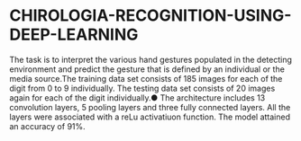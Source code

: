 # CHIROLOGIA-RECOGNITION-USING-DEEP-LEARNING

The task is to interpret the various hand gestures populated in the detecting environment and predict the gesture that is defined by an individual or the media source.The training data set consists of 185 images for each of the digit from 0 to 9 individually. The testing data set consists of 20 images again for each of the digit individually.●	The architecture includes 13 convolution layers, 5 pooling layers and three fully connected layers. All the layers were associated with a reLu activatiuon function. The model attained an accuracy of 91%. 
